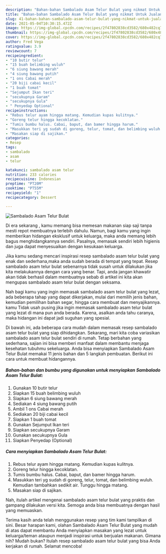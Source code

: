 ```yaml
---
description: "Bahan-bahan Sambalado Asam Telur Bulat yang nikmat Untuk Jualan"
title: "Bahan-bahan Sambalado Asam Telur Bulat yang nikmat Untuk Jualan"
slug: 41-bahan-bahan-sambalado-asam-telur-bulat-yang-nikmat-untuk-jualan
date: 2021-05-04T10:30:15.472Z
image: https://img-global.cpcdn.com/recipes/2f47802838cd3582/680x482cq70/sambalado-asam-telur-bulat-foto-resep-utama.jpg
thumbnail: https://img-global.cpcdn.com/recipes/2f47802838cd3582/680x482cq70/sambalado-asam-telur-bulat-foto-resep-utama.jpg
cover: https://img-global.cpcdn.com/recipes/2f47802838cd3582/680x482cq70/sambalado-asam-telur-bulat-foto-resep-utama.jpg
author: Fred Vega
ratingvalue: 3.9
reviewcount: 7
recipeingredient:
- "10 butir telur"
- "15 buah belimbing wuluh"
- "6 siung bawang merah"
- "4 siung bawang putih"
- "1 ons Cabai merah"
- "20 biji cabai kecil"
- "1 buah tomat"
- "Sejumput Ikan teri"
- "secukupnya Garam"
- "secukupnya Gula"
- " Penyedap Optional"
recipeinstructions:
- "Rebus telur ayam hingga matang. Kemudian kupas kulitnya."
- "Goreng telur hingga kecoklatan."
- "Tumis bumbu halus. Cabai, baput, dan bamer hingga harum."
- "Masukkan teri yg sudah di goreng, telur, tomat, dan belimbing wuluh. Kemudian tambahkan sedikit air. Tunggu hingga matang."
- "Masakan siap di sajikan."
categories:
- Resep
tags:
- sambalado
- asam
- telur

katakunci: sambalado asam telur 
nutrition: 233 calories
recipecuisine: Indonesian
preptime: "PT20M"
cooktime: "PT55M"
recipeyield: "1"
recipecategory: Dessert

---
```



![Sambalado Asam Telur Bulat](https://img-global.cpcdn.com/recipes/2f47802838cd3582/680x482cq70/sambalado-asam-telur-bulat-foto-resep-utama.jpg)

Di era  sekarang , kamu memang bisa memesan makanan siap saji tanpa mesti repot membuatnya terlebih dahulu. Namun, bagi kamu yang ingin memberikan hidangan eksklusif untuk keluarga, maka anda memang lebih bagus menghidangkannya sendiri. Pasalnya, memasak sendiri lebih higienis dan juga dapat menyesuaikan dengan kesukaan keluarga.

Jika kamu sedang mencari inspirasi resep sambalado asam telur bulat yang enak dan sederhana,maka anda sudah berada di tempat yang tepat. Resep sambalado asam telur bulat  sebenarnya tidak susah untuk dilakukan jika kita melakukannya dengan cara yang benar. Tapi, anda jangan khawatir akan tidak berhasil dalam membuatnya 
sebab di artikel ini kita akan mengupas sambalado asam telur bulat dengan seksama.  



Nah bagi kamu yang ingin memasak sambalado asam telur bulat yang lezat, ada beberapa tahap yang dapat dikerjakan, mulai dari memilih jenis bahan, kemudian pemilihan bahan segar, hingga cara membuat dan menyajikannya. kamu Tidak usah pusing jika ingin memasak sambalado asam telur bulat yang lezat di mana pun anda berada. Karena, asalkan anda  tahu caranya, maka hidangan ini dapat jadi suguhan yang spesial.

Di bawah ini, ada beberapa cara mudah dalam memasak resep sambalado asam telur bulat yang siap dihidangkan. Sekarang, mari kita coba variasikan sambalado asam telur bulat sendiri di rumah. Tetap berbahan yang sederhana, sajian ini bisa memberi manfaat dalam membantu menjaga kesehatan tubuhmu sekeluarga. Anda bisa menyiapkan Sambalado Asam Telur Bulat memakai 11 jenis bahan dan 5 langkah pembuatan. Berikut ini cara untuk membuat hidangannya.

<!--inarticleads1-->

##### Bahan-bahan dan bumbu yang digunakan untuk menyiapkan Sambalado Asam Telur Bulat:

1. Gunakan 10 butir telur
1. Siapkan 15 buah belimbing wuluh
1. Siapkan 6 siung bawang merah
1. Sediakan 4 siung bawang putih
1. Ambil 1 ons Cabai merah
1. Sediakan 20 biji cabai kecil
1. Siapkan 1 buah tomat
1. Gunakan Sejumput Ikan teri
1. Siapkan secukupnya Garam
1. Gunakan secukupnya Gula
1. Siapkan  Penyedap (Optional)




<!--inarticleads2-->

##### Cara menyiapkan Sambalado Asam Telur Bulat:

1. Rebus telur ayam hingga matang. Kemudian kupas kulitnya.
1. Goreng telur hingga kecoklatan.
1. Tumis bumbu halus. Cabai, baput, dan bamer hingga harum.
1. Masukkan teri yg sudah di goreng, telur, tomat, dan belimbing wuluh. Kemudian tambahkan sedikit air. Tunggu hingga matang.
1. Masakan siap di sajikan.




Nah, itulah artikel mengenai  sambalado asam telur bulat  yang praktis dan gampang dilakukan versi kita. Semoga anda bisa membuatnya dengan hasil yang memuaskan. 

Terima kasih anda telah menggunakan resep yang tim kami tampilkan di sini. Besar harapan kami, olahan  Sambalado Asam Telur Bulat yang mudah di atas dapat membantu Anda menyiapkan masakan yang lezat untuk keluarga/teman ataupun menjadi inspirasi untuk berjualan makanan. Gimana nih? Mudah bukan? Itulah resep sambalado asam telur bulat yang bisa Anda kerjakan di rumah. Selamat mencoba!

